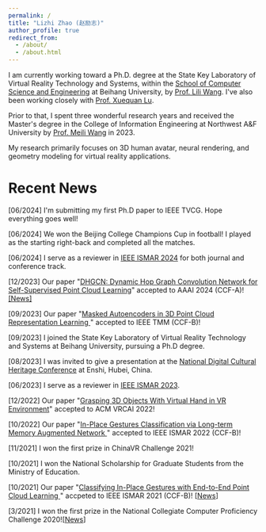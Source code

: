 ```yaml
---
permalink: /
title: "Lizhi Zhao (赵励志)"
author_profile: true
redirect_from: 
  - /about/
  - /about.html
---
```

I am currently working toward a Ph.D. degree at the State Key Laboratory of Virtual Reality Technology and Systems, within the [School of Computer Science and Engineering](https://scse.buaa.edu.cn/) at Beihang University, by [Prof. Lili Wang](https://liliwang.net/). I've also been working closely with [Prof. Xuequan Lu](http://www.xuequanlu.com/).

Prior to that, I spent three wonderful research years and received the Master's degree in the College of Information Engineering at  Northwest A&F University by [Prof. Meili Wang](https://scholar.google.com/citations?user=yNb6-d4AAAAJ) in 2023.

My research primarily focuses on 3D human avatar, neural rendering, and geometry modeling for virtual reality applications.

Recent News
======

[06/2024] I'm submitting my first Ph.D paper to IEEE TVCG. Hope everything goes well!

[06/2024] We won the Beijing College Champions Cup in football! I played as the starting right-back and completed all the matches.

[06/2024] I serve as a reviewer in [IEEE ISMAR 2024](https://ieeeismar.org/) for both journal and conference track.

[12/2023] Our paper "[DHGCN: Dynamic Hop Graph Convolution Network for Self-Supervised Point Cloud Learning](https://ojs.aaai.org/index.php/AAAI/article/view/29185)" accepted to AAAI 2024 (CCF-A)! [[News]](https://news.nwafu.edu.cn/xnxw/ff2fa3455f1b45c4b88eb3dac044aaf4.htm)

[09/2023] Our paper "[Masked Autoencoders in 3D Point Cloud Representation Learning
](https://ieeexplore.ieee.org/abstract/document/10250984)" accepted to IEEE TMM (CCF-B)!

[09/2023] I joined the State Key Laboratory of Virtual Reality Technology and Systems at Beihang University, pursuing a Ph.D degree.

[08/2023] I was invited to give a presentation at the [National Digital Cultural Heritage Conference](https://www.csig.org.cn/48/202308/51271.html) at Enshi, Hubei, China.

[06/2023] I serve as a reviewer in [IEEE ISMAR 2023](https://ieeeismar.org/).

[12/2022] Our paper "[Grasping 3D Objects With Virtual Hand in VR Environment](https://dl.acm.org/doi/abs/10.1145/3574131.3574428)" accepted to ACM VRCAI 2022!

[10/2022] Our paper "[In-Place Gestures Classification via Long-term Memory Augmented Network
](https://ieeexplore.ieee.org/abstract/document/9995299)" accepted to IEEE ISMAR 2022 (CCF-B)!

[11/2021] I won the first prize in ChinaVR Challenge 2021!

[10/2021] I won the National Scholarship for Graduate Students from the Ministry of Education. 

[10/2021] Our paper "[Classifying In-Place Gestures with End-to-End Point Cloud Learning
](https://ieeexplore.ieee.org/abstract/document/9583828)" accpeted to IEEE ISMAR 2021 (CCF-B)! [[News](https://cie.nwafu.edu.cn/kxyj/kyjz/fcfb6fedccb4481a8317cbeac3761c6f.htm)]

[3/2021] I won the first prize in the National Collegiate Computer Proficiency Challenge 2020![[News](https://news.nwafu.edu.cn/xnxw/6ac9826c94464cacb56d7ffbc22315d9.htm)]